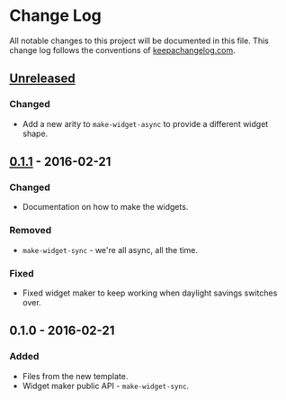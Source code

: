 # Change Log
All notable changes to this project will be documented in this file. This change log follows the conventions of [keepachangelog.com](http://keepachangelog.com/).

## [Unreleased]
### Changed
- Add a new arity to `make-widget-async` to provide a different widget shape.

## [0.1.1] - 2016-02-21
### Changed
- Documentation on how to make the widgets.

### Removed
- `make-widget-sync` - we're all async, all the time.

### Fixed
- Fixed widget maker to keep working when daylight savings switches over.

## 0.1.0 - 2016-02-21
### Added
- Files from the new template.
- Widget maker public API - `make-widget-sync`.

[Unreleased]: https://github.com/your-name/example-lib/compare/0.1.1...HEAD
[0.1.1]: https://github.com/your-name/example-lib/compare/0.1.0...0.1.1

